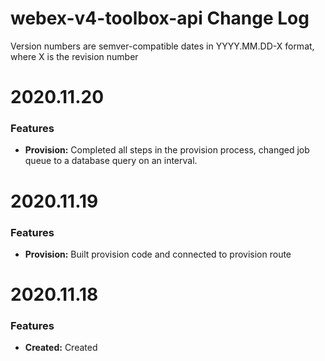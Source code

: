 # webex-v4-toolbox-api Change Log

Version numbers are semver-compatible dates in YYYY.MM.DD-X format,
where X is the revision number


# 2020.11.20

### Features
* **Provision:** Completed all steps in the provision process, changed job queue
to a database query on an interval.


# 2020.11.19

### Features
* **Provision:** Built provision code and connected to provision route


# 2020.11.18

### Features
* **Created:** Created
